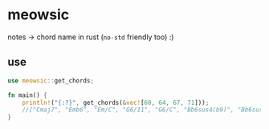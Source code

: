 # meowsic

notes -> chord name in rust (`no-std` friendly too) :)

## use

```rust
use meowsic::get_chords;

fn main() {
    println!("{:?}", get_chords(&vec![60, 64, 67, 71]));
    //["Cmaj7", "Emb6", "Em/C", "G6/11", "G6/C", "Bb6sus4(b9)", "Bb6sus4/C"]
}
```
